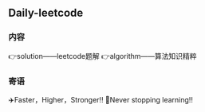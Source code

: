 ## Daily-leetcode

### 内容
👉solution——leetcode题解
👉algorithm——算法知识精粹

### 寄语
✈️Faster，Higher，Stronger!!
🚢Never stopping learning!!